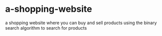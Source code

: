 # a-shopping-website
a shopping website where you can buy and sell products
using the binary search algorithm to search for products
